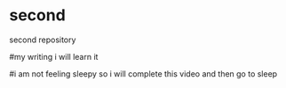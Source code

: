 # second
second repository 

#my writing
i will learn it 


#i am not feeling sleepy 
so i will complete this video and then go to sleep

